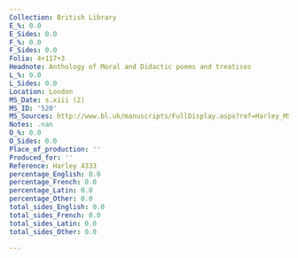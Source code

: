 ```yaml
---
Collection: British Library
E_%: 0.0
E_Sides: 0.0
F_%: 0.0
F_Sides: 0.0
Folia: 4+117+3
Headnote: Anthology of Moral and Didactic poems and treatises
L_%: 0.0
L_Sides: 0.0
Location: London
MS_Date: s.xiii (2)
MS_ID: '520'
MS_Sources: http://www.bl.uk/manuscripts/FullDisplay.aspx?ref=Harley_MS_4333
Notes: .nan
O_%: 0.0
O_Sides: 0.0
Place_of_production: ''
Produced_for: ''
Reference: Harley 4333
percentage_English: 0.0
percentage_French: 0.0
percentage_Latin: 0.0
percentage_Other: 0.0
total_sides_English: 0.0
total_sides_French: 0.0
total_sides_Latin: 0.0
total_sides_Other: 0.0

---
```

